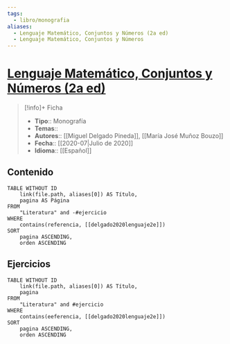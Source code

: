 ```yaml
---
tags:
  - libro/monografia
aliases:
  - Lenguaje Matemático, Conjuntos y Números (2a ed)
  - Lenguaje Matemático, Conjuntos y Números
---
```

# [Lenguaje Matemático, Conjuntos y Números (2a ed)](https://www.sanzytorres.es/libros/lenguaje-matematico-conjuntos-y-numeros/9788415550921/)

>[!info]+ Ficha
>- **Tipo**:: Monografía
>- **Temas**::
>- **Autores**:: [[Miguel Delgado Pineda]], [[María José Muñoz Bouzo]]
>- **Fecha**:: [[2020-07|Julio de 2020]]
>- **Idioma**:: [[Español]]

## Contenido
```dataview
TABLE WITHOUT ID
    link(file.path, aliases[0]) AS Título,
    pagina AS Página
FROM
    "Literatura" and -#ejercicio
WHERE
    contains(referencia, [[delgado2020lenguaje2e]])
SORT
    pagina ASCENDING,
    orden ASCENDING
```

## Ejercicios
```dataview
TABLE WITHOUT ID
    link(file.path, aliases[0]) AS Título,
    pagina
FROM
    "Literatura" and #ejercicio
WHERE
    contains(eeferencia, [[delgado2020lenguaje2e]])
SORT
    pagina ASCENDING,
    orden ASCENDING
```
